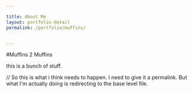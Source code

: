 ```yaml
---

title: About Me
layout: portfolio-detail
permalink: /portfolio/muffins/


---
```


#Muffins 2 Muffins

this is a bunch of stuff.

// So this is what i think needs to happen. I need to give it a permalink. But what I'm actually doing is redirecting to the base level file.